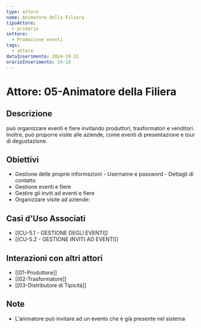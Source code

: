 ```yaml
---
type: attore
nome: Animatore della Filiera
tipoAttore:
  - primario
settore:
  - Promozione eventi
tags:
  - attore
dataInserimento: 2024-10-31
orarioInserimento: 14:18
---
```

# Attore: 05-Animatore della Filiera

## Descrizione
può organizzare eventi e fiere invitando produttori, trasformatori e venditori. Inoltre, può proporre visite alle aziende, come eventi di presentazione e tour di degustazione.
## Obiettivi
   - Gestione delle proprie informazioni
	- Username e password
	- Dettagli di contatto
- Gestione eventi e fiere
- Gestire gli inviti ad eventi e fiere
- Organizzare visite ad aziende:
## Casi d'Uso Associati
- [[CU-5.1 - GESTIONE DEGLI EVENTI]]
- [[CU-5.2 - GESTIONE INVITI AD EVENTI]]
## Interazioni con altri attori
- [[01-Produttore]]
- [[02-Trasformatore]]
- [[03-Distributore di Tipicità]]

## Note
- L'animatore può invitare ad un evento che è già presente nel sistema
